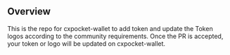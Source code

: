 

## Overview
This is the repo for cxpocket-wallet to add token and update the Token logos according to the community requirements. Once the PR is accepted, your token or logo will be updated on cxpocket-wallet.





